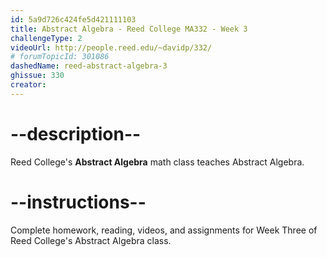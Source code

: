 ```yaml
---
id: 5a9d726c424fe5d421111103
title: Abstract Algebra - Reed College MA332 - Week 3
challengeType: 2
videoUrl: http://people.reed.edu/~davidp/332/
# forumTopicId: 301086
dashedName: reed-abstract-algebra-3
ghissue: 330
creator: 
---
```


# --description--

Reed College's __Abstract Algebra__ math class teaches Abstract Algebra.

# --instructions--

Complete homework, reading, videos, and assignments for Week Three of Reed College's Abstract Algebra class.